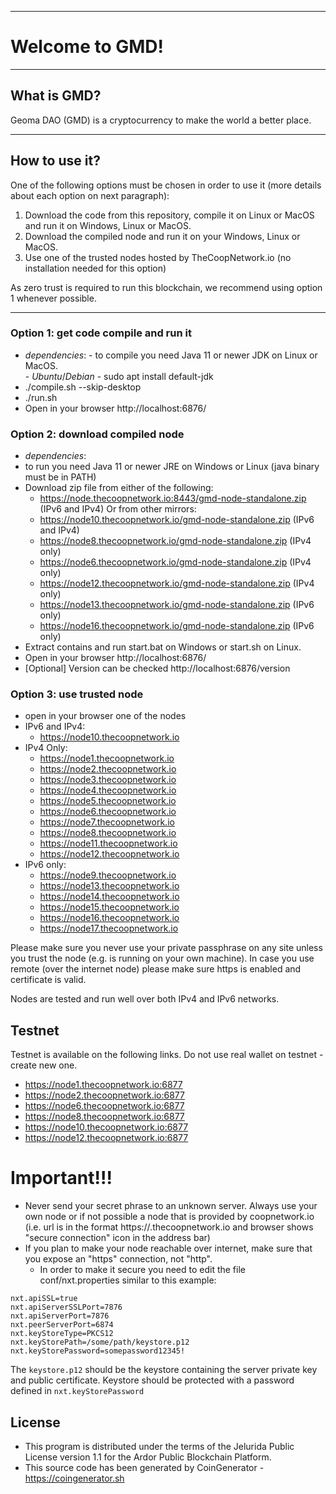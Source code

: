 ----
# Welcome to GMD! #


----
## What is GMD? ##
Geoma DAO (GMD) is a cryptocurrency to make the world a better place.


----
## How to use it? ##
One of the following options must be chosen in order to use it (more details about each option on next paragraph):
1. Download the code from this repository, compile it on Linux or MacOS and run it on Windows, Linux or MacOS.
2. Download the compiled node and run it on your Windows, Linux or MacOS. 
3. Use one of the trusted nodes hosted by TheCoopNetwork.io (no installation needed for this option)



As zero trust is required to run this blockchain, we recommend using option 1 whenever possible.


----
### Option 1: get code compile and run it ###
  - *dependencies*:
		- to compile you need Java 11 or newer JDK on Linux or MacOS.  
			- *Ubuntu*/*Debian* - sudo apt install default-jdk
  - ./compile.sh --skip-desktop
  - ./run.sh
  - Open in your browser http://localhost:6876/

### Option 2: download compiled node  ###
  - *dependencies*:
  - to run you need Java 11 or newer JRE on Windows or Linux (java binary must be in PATH)
  - Download zip file from either of the following:
      - https://node.thecoopnetwork.io:8443/gmd-node-standalone.zip (IPv6 and IPv4)
      Or from other mirrors:
      - https://node10.thecoopnetwork.io/gmd-node-standalone.zip (IPv6 and IPv4)
      - https://node8.thecoopnetwork.io/gmd-node-standalone.zip (IPv4 only)
      - https://node6.thecoopnetwork.io/gmd-node-standalone.zip (IPv4 only)
      - https://node12.thecoopnetwork.io/gmd-node-standalone.zip (IPv4 only)
      - https://node13.thecoopnetwork.io/gmd-node-standalone.zip (IPv6 only)
      - https://node16.thecoopnetwork.io/gmd-node-standalone.zip (IPv6 only)
  - Extract contains and run start.bat on Windows or start.sh on Linux.
  - Open in your browser http://localhost:6876/
  - [Optional] Version can be checked http://localhost:6876/version
	
### Option 3: use trusted node  ###
   - open in your browser one of the nodes
 - IPv6 and IPv4:
   - https://node10.thecoopnetwork.io
 - IPv4 Only:
   - https://node1.thecoopnetwork.io 
   - https://node2.thecoopnetwork.io 
   - https://node3.thecoopnetwork.io 
   - https://node4.thecoopnetwork.io 
   - https://node5.thecoopnetwork.io 
   - https://node6.thecoopnetwork.io
   - https://node7.thecoopnetwork.io
   - https://node8.thecoopnetwork.io
   - https://node11.thecoopnetwork.io
   - https://node12.thecoopnetwork.io
- IPv6 only:
   - https://node9.thecoopnetwork.io
   - https://node13.thecoopnetwork.io
   - https://node14.thecoopnetwork.io
   - https://node15.thecoopnetwork.io
   - https://node16.thecoopnetwork.io
   - https://node17.thecoopnetwork.io
   
   
Please make sure you never use your private passphrase on any site unless you trust the node (e.g. is running on your own machine).
In case you use remote (over the internet node) please make sure https is enabled and certificate is valid.


Nodes are tested and run well over both IPv4 and IPv6 networks.


## Testnet ##
Testnet is available on the following links. Do not use real wallet on testnet - create new one.
- https://node1.thecoopnetwork.io:6877
- https://node2.thecoopnetwork.io:6877
- https://node6.thecoopnetwork.io:6877
- https://node8.thecoopnetwork.io:6877
- https://node10.thecoopnetwork.io:6877
- https://node12.thecoopnetwork.io:6877

# Important!!! #
- Never send your secret phrase to an unknown server. Always use your own node or if not possible a node that is provided by coopnetwork.io (i.e. url is in the format https://<nodename>.thecoopnetwork.io and browser shows "secure connection" icon in the address bar)  
- If you plan to make your node reachable over internet, make sure that you expose an "https" connection, not "http".
	- In order to make it secure you need to edit the file conf/nxt.properties similar to this example:
```
nxt.apiSSL=true
nxt.apiServerSSLPort=7876
nxt.apiServerPort=7876
nxt.peerServerPort=6874
nxt.keyStoreType=PKCS12
nxt.keyStorePath=/some/path/keystore.p12
nxt.keyStorePassword=somepassword12345!
```
 The `keystore.p12` should be the keystore containing the server private key and public certificate. Keystore should be protected with a password defined in `nxt.keyStorePassword`



## License
* This program is distributed under the terms of the Jelurida Public License version 1.1 for the Ardor Public Blockchain Platform.
* This source code has been generated by CoinGenerator - https://coingenerator.sh

